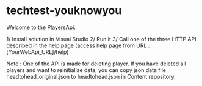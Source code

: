 # techtest-youknowyou

Welcome to the PlayersApi. 

1/ Install solution in Visual Studio 
2/ Run it 
3/ Call one of the three HTTP API described in the help page (access help page from URL : [YourWebApi_URL]/help)


Note :  One of the API is made for deleting player. 
If you have deleted all players and want to reinitialize data, you can copy json data file headtohead_original.json to headtohead.json in Content repository.
